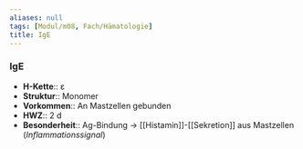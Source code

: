 ```yaml
---
aliases: null
tags: [Modul/m08, Fach/Hämatologie]
title: IgE
---
```

### IgE
- **H-Kette**:: ε 
- **Struktur**:: Monomer
- **Vorkommen**:: An Mastzellen gebunden
- **HWZ**:: 2 d
- **Besonderheit**:: Ag-Bindung → [[Histamin]]-[[Sekretion]] aus Mastzellen (*Inflammationssignal*)
